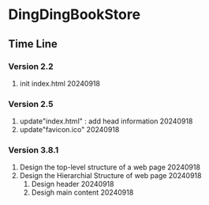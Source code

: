 # DingDingBookStore

## Time Line

### Version 2.2
1. init index.html 20240918

### Version 2.5
1. update"index.html" : add head information 20240918
2. update"favicon.ico" 20240918

### Version 3.8.1
1. Design the top-level structure of a web page 20240918
2. Design the Hierarchial Structure of web page 20240918
    1. Design header 20240918
    2. Desigh main content 20240918
